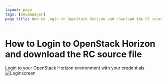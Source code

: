 ```yaml
---
layout: page
tags: [Keymanager]
page_title: How to Login to OpenStack Horizon and download the RC source file
---
```


#   How to Login to OpenStack Horizon and download the RC source file


Login to your OpenStack Horizon environment with your credentials.
![Loginscreen](https://github.com/Ebagac/OpenStack-Docs/blob/main/assets/images/Keymanager%20images/openstacklogin.png)

